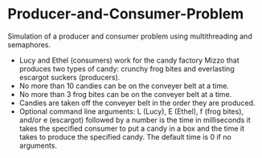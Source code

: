 # Producer-and-Consumer-Problem

Simulation of a producer and consumer problem using multithreading and semaphores.  

- Lucy and Ethel (consumers) work for the candy factory Mizzo that produces two types of candy: crunchy frog bites and everlasting escargot suckers (producers).  
- No more than 10 candies can be on the conveyer belt at a time.  
- No more than 3 frog bites can be on the conveyer belt at a time.  
- Candies are taken off the conveyer belt in the order they are produced.
- Optional command line arguments: L (Lucy), E (Ethel), f (frog bites), and/or e (escargot) followed by a number is the time in milliseconds it takes the specified consumer to put
a candy in a box and the time it takes to produce the specified candy. The default time is 0 if no arguments.

